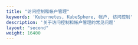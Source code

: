 ```yaml
---
title: "访问控制和帐户管理"
keywords: 'Kubernetes, KubeSphere, 帐户, 访问控制'
description: '关于访问控制和帐户管理的常见问题'
layout: "second"
weight: 16400
---
```

